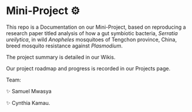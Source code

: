 # Mini-Project ⚙️

This repo is a Documentation on our Mini-Project, based on reproducing a research paper titled analysis of how a gut symbiotic bacteria, _Serratia ureilytica_, in wild _Anopheles_ mosquitoes of Tengchon province, China, breed mosquito resistance against _Plasmodium_.

The project summary is detailed in our Wikis.

Our project roadmap and progress is recorded in our Projects page.

Team:

✨ Samuel Mwasya

✨ Cynthia Kamau.
